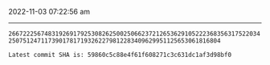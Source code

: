 2022-11-03 07:22:56 am

---

`266722256748319269179253082625002506623721265362910522236835631752203425075124711739017817193262279812283409629951125653061816804`

`Latest commit SHA is: 59860c5c88e4f61f608271c3c631dc1af3d98bf0 `
